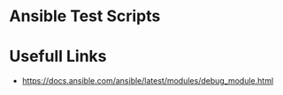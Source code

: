 # Ansible Test Scripts

# Usefull Links
* https://docs.ansible.com/ansible/latest/modules/debug_module.html

